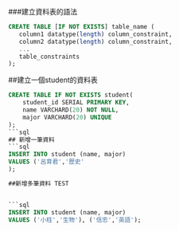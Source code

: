 ###建立資料表的語法

```sql
CREATE TABLE [IF NOT EXISTS] table_name (
   column1 datatype(length) column_constraint,
   column2 datatype(length) column_constraint,
   ...
   table_constraints
);

```
##建立一個student的資料表

```sql
CREATE TABLE IF NOT EXISTS student(
    student_id SERIAL PRIMARY KEY,
    name VARCHARD(20) NOT NULL,
    major VARCHARD(20) UNIQUE
);
```sql
## 新增一筆資料
```sql
INSERT INTO student (name, major)
VALUES ('呂育君','歷史'
);

##新增多筆資料 TEST


```sql
INSERT INTO student (name, major)
VALUES ('小柱','生物'), ('信忠','英語');